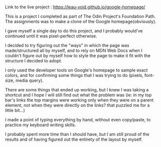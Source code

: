 Link to the live project : https://leau-void.github.io/google-homepage/


This is a project I completed as part of The Odin Project's Foundation Path.
The assignments was to make a clone of the Google homepage(obviously). 

I gave myself a single day to do this project, and I probably would've continued until it was pixel-perfect otherwise.

I decided to try figuring out the "ways" in which the page was made/structured all by myself, and to rely on MDN Web Docs when I couldn't figure out by myself how to style the page to make it fit with the structure I decided to adopt.

I only used the developer tools on Google's homepage to sample exact colors, and for confirming some things that I was trying to do (pixels, font-size, media query).

There are some things that ended up working, but I knew I was taking a shortcut and I hope I will still find out what the problem was (ie: in my top bar's links the top margins were working only when they were on a parent element, not when they were directly on the links? that puzzled me for a little bit...)

I made a point of typing everything by hand, without even copy/paste, to practice my keyboard writing skills.

I probably spent more time than I should have, but I am still proud of the results and of having figured out the entirety of the layout by myself.